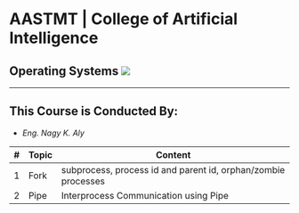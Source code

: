 # AASTMT | College of Artificial Intelligence
## Operating Systems ![](https://img.shields.io/badge/Semester-Fall--2024-red)
---
## This Course is Conducted By:
- _Eng. Nagy K. Aly_

| # | Topic | Content |
| ------ | ------ | ------ |
| 1 | Fork | subprocess, process id and parent id, orphan/zombie processes  |
| 2 | Pipe | Interprocess Communication using Pipe |